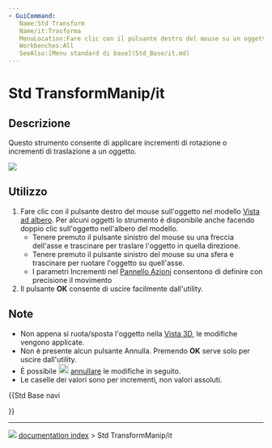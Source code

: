```yaml
---
- GuiCommand:
   Name:Std Transform
   Name/it:Trasforma
   MenuLocation:Fare clic con il pulsante destro del mouse su un oggetto nella vista ad albero - Trasforma
   Workbenches:All
   SeeAlso:[Menu standard di base](Std_Base/it.md)
---
```


# Std TransformManip/it



## Descrizione

Questo strumento consente di applicare incrementi di rotazione o incrementi di traslazione a un oggetto.

![](images/Manipulators.png )



## Utilizzo

1.  Fare clic con il pulsante destro del mouse sull\'oggetto nel modello [Vista ad albero](Tree_view/it.md). Per alcuni oggetti lo strumento è disponibile anche facendo doppio clic sull\'oggetto nell\'albero del modello.
    -   Tenere premuto il pulsante sinistro del mouse su una freccia dell\'asse e trascinare per traslare l\'oggetto in quella direzione.
    -   Tenere premuto il pulsante sinistro del mouse su una sfera e trascinare per ruotare l\'oggetto su quell\'asse.
    -   I parametri Incrementi nel [Pannello Azioni](Task_panel/it.md) consentono di definire con precisione il movimento
2.  Il pulsante **OK** consente di uscire facilmente dall\'utility.



## Note

-   Non appena si ruota/sposta l\'oggetto nella [Vista 3D](3D_view/it.md), le modifiche vengono applicate.
-   Non è presente alcun pulsante Annulla. Premendo **OK** serve solo per uscire dall\'utility.
-   È possibile <img alt="" src=images/Std_Undo.svg  style="width:20px;"> [annullare](Std_Undo/it.md) le modifiche in seguito.
-   Le caselle dei valori sono per incrementi, non valori assoluti.





{{Std Base navi

}}



---
![](images/Button_right.svg) [documentation index](../README.md) > Std TransformManip/it
